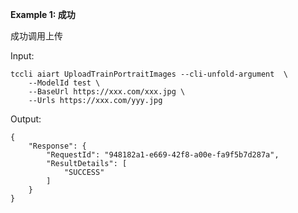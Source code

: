 **Example 1: 成功**

成功调用上传

Input: 

```
tccli aiart UploadTrainPortraitImages --cli-unfold-argument  \
    --ModelId test \
    --BaseUrl https://xxx.com/xxx.jpg \
    --Urls https://xxx.com/yyy.jpg
```

Output: 
```
{
    "Response": {
        "RequestId": "948182a1-e669-42f8-a00e-fa9f5b7d287a",
        "ResultDetails": [
            "SUCCESS"
        ]
    }
}
```

